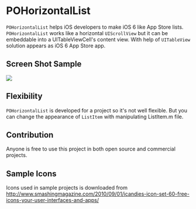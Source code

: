 # POHorizontalList

`POHorizontalList` helps iOS developers to make iOS 6 like App Store lists. `POHorizontalList` works like a horizontal `UIScrollView` but it can be embeddable into a UITableViewCell's content view. With help of `UITableView` solution appears as iOS 6 App Store app.

## Screen Shot Sample

![](https://github.com/polatolu/POHorizontalList/raw/master/POHorizontalList_Sample_Screen_Shot.png)

## Flexibility

`POHorizontalList` is developed for a project so it's not well flexible. But you can change the appearance of `ListItem` with manipulating ListItem.m file.

## Contribution

Anyone is free to use this project in both open source and commercial projects.

## Sample Icons

Icons used in sample projects is downloaded from http://www.smashingmagazine.com/2010/09/01/icandies-icon-set-60-free-icons-your-user-interfaces-and-apps/
